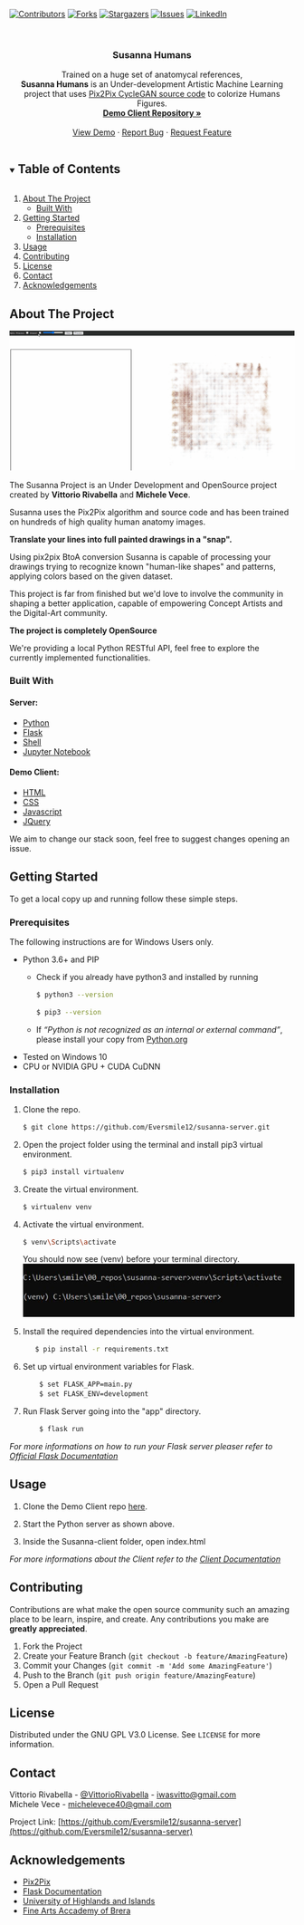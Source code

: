 <!--
*** Thanks for checking out the Best-README-Template. If you have a suggestion
*** that would make this better, please fork the repo and create a pull request
*** or simply open an issue with the tag "enhancement".
*** Thanks again! Now go create something AMAZING! :D
***
***
***
*** To avoid retyping too much info. Do a search and replace for the following:
*** Eversmile12, susanna-server, VittoRivabella, email, project_title, project_description
-->



<!-- PROJECT SHIELDS -->
<!--
*** I'm using markdown "reference style" links for readability.
*** Reference links are enclosed in brackets [ ] instead of parentheses ( ).
*** See the bottom of this document for the declaration of the reference variables
*** for contributors-url, forks-url, etc. This is an optional, concise syntax you may use.
*** https://www.markdownguide.org/basic-syntax/#reference-style-links
-->
[![Contributors][contributors-shield]][contributors-url]
[![Forks][forks-shield]][forks-url]
[![Stargazers][stars-shield]][stars-url]
[![Issues][issues-shield]][issues-url]
[![LinkedIn][linkedin-shield]][linkedin-url]



<!-- PROJECT LOGO -->
<br />
<p align="center">
  <h3 align="center">Susanna Humans</h3>

  <p align="center">
    Trained on a huge set of anatomycal references,<br><strong>Susanna Humans</strong> is an Under-development Artistic Machine Learning project that uses <a href="https://github.com/junyanz/pytorch-CycleGAN-and-pix2pix">Pix2Pix CycleGAN source code</a> to colorize Humans Figures.
    <br />
    <a href="https://github.com/Eversmile12/susanna-server"><strong>Demo Client Repository »</strong></a>
    <br />
    <br />
    <a href="https://github.com/Eversmile12/susanna-server">View Demo</a>
    ·
    <a href="https://github.com/Eversmile12/susanna-server/issues">Report Bug</a>
    ·
    <a href="https://github.com/Eversmile12/susanna-server/issues">Request Feature</a>
  </p>
</p>



<!-- TABLE OF CONTENTS -->
<details open="open">
  <summary><h2 style="display: inline-block">Table of Contents</h2></summary>
  <ol>
    <li>
      <a href="#about-the-project">About The Project</a>
      <ul>
        <li><a href="#built-with">Built With</a></li>
      </ul>
    </li>
    <li>
      <a href="#getting-started">Getting Started</a>
      <ul>
        <li><a href="#prerequisites">Prerequisites</a></li>
        <li><a href="#installation">Installation</a></li>
      </ul>
    </li>
    <li><a href="#usage">Usage</a></li>
    <li><a href="#contributing">Contributing</a></li>
    <li><a href="#license">License</a></li>
    <li><a href="#contact">Contact</a></li>
    <li><a href="#acknowledgements">Acknowledgements</a></li>
  </ol>
</details>



<!-- ABOUT THE PROJECT -->
## About The Project

![Product Name Screen Shot](Susanna_header.gif)

The Susanna Project is an Under Development and OpenSource project created by **Vittorio Rivabella** and **Michele Vece**.

Susanna uses the Pix2Pix algorithm and source code and has been trained on hundreds of high quality human anatomy images.

**Translate your lines into full painted drawings in a "snap".**

Using pix2pix BtoA conversion Susanna is capable of processing your drawings trying to recognize known "human-like shapes" and patterns, applying colors based on the given dataset.

This project is far from finished but we'd love to involve the community in shaping a better application, capable of empowering Concept Artists and the Digital-Art community.

**The project is completely OpenSource**


We're providing a local Python RESTful API, feel free to explore the currently implemented functionalities.

### Built With

#### Server:
* [Python]()
* [Flask]()
* [Shell]()
* [Jupyter Notebook]()

#### Demo Client:
* [HTML]()
* [CSS]()
* [Javascript]()
* [JQuery]()

We aim to change our stack soon, feel free to suggest changes opening an issue.

<!-- GETTING STARTED -->
## Getting Started

To get a local copy up and running follow these simple steps.

### Prerequisites

The following instructions are for Windows Users only.

* Python 3.6+ and PIP
  * Check if you already have python3 and installed by running
    ```sh
    $ python3 --version
    ```
    ```sh
    $ pip3 --version
    ```

  * If *“Python is not recognized as an internal or external command”*, please install your copy from [Python.org](https://www.python.org/downloads/)
* Tested on Windows 10
* CPU or NVIDIA GPU + CUDA CuDNN


### Installation


1. Clone the repo.
   ```sh
   $ git clone https://github.com/Eversmile12/susanna-server.git
   ```
2. Open the project folder using the terminal and install pip3 virtual environment.
    ```sh
    $ pip3 install virtualenv
    ```
3. Create the virtual environment.
     ```sh
    $ virtualenv venv
    ```
4. Activate the virtual environment.
    ```sh
    $ venv\Scripts\activate
    ```
    You should now see (venv) before your terminal directory.
    ![asd](Cattura.jpg)

5. Install the required dependencies into the virtual environment.
     ```sh
        $ pip install -r requirements.txt
    ```
6. Set up virtual environment variables for Flask.
    ```sh
        $ set FLASK_APP=main.py
        $ set FLASK_ENV=development
    ```
7. Run Flask Server going into the "app" directory.
    ```sh
        $ flask run
    ```

*For more informations on how to run your Flask server pleaser refer to [Official Flask Documentation](https://flask.palletsprojects.com/en/1.1.x/installation/)*


<!-- USAGE EXAMPLES -->
## Usage

1. Clone the Demo Client repo [here]().

2. Start the Python server as shown above.

3. Inside the Susanna-client folder, open index.html

  *For more informations about the Client refer to the [Client Documentation]()*


<!-- CONTRIBUTING -->
## Contributing

Contributions are what make the open source community such an amazing place to be learn, inspire, and create. Any contributions you make are **greatly appreciated**.

1. Fork the Project
2. Create your Feature Branch (`git checkout -b feature/AmazingFeature`)
3. Commit your Changes (`git commit -m 'Add some AmazingFeature'`)
4. Push to the Branch (`git push origin feature/AmazingFeature`)
5. Open a Pull Request



<!-- LICENSE -->
## License

Distributed under the GNU GPL V3.0 License. See `LICENSE` for more information.



<!-- CONTACT -->
## Contact

Vittorio Rivabella - [@VittorioRivabella](https://www.linkedin.com/in/vittorio-rivabella/) - iwasvitto@gmail.com
<br />
Michele Vece - michelevece40@gmail.com 

Project Link: [https://github.com/Eversmile12/susanna-server](https://github.com/Eversmile12/susanna-server)



<!-- ACKNOWLEDGEMENTS -->
## Acknowledgements

* [Pix2Pix](https://github.com/junyanz/pytorch-CycleGAN-and-pix2pix)
* [Flask Documentation](https://flask.palletsprojects.com/en/1.1.x/)
* [University of Highlands and Islands](https://www.uhi.ac.uk/en/)
* [Fine Arts Accademy of Brera](https://www.accademiadibrera.milano.it/)





<!-- MARKDOWN LINKS & IMAGES -->
<!-- https://www.markdownguide.org/basic-syntax/#reference-style-links -->
[contributors-shield]: https://img.shields.io/github/contributors/Eversmile12/repo.svg?style=for-the-badge
[contributors-url]: https://github.com/Eversmile12/repo/graphs/contributors
[forks-shield]: https://img.shields.io/github/forks/Eversmile12/repo.svg?style=for-the-badge
[forks-url]: https://github.com/Eversmile12/repo/network/members
[stars-shield]: https://img.shields.io/github/stars/Eversmile12/repo.svg?style=for-the-badge
[stars-url]: https://github.com/Eversmile12/repo/stargazers
[issues-shield]: https://img.shields.io/github/issues/Eversmile12/repo.svg?style=for-the-badge
[issues-url]: https://github.com/Eversmile12/repo/issues
[license-shield]: https://img.shields.io/github/license/Eversmile12/repo.svg?style=for-the-badge
[license-url]: https://github.com/Eversmile12/repo/blob/master/LICENSE.txt
[linkedin-shield]: https://img.shields.io/badge/-LinkedIn-black.svg?style=for-the-badge&logo=linkedin&colorB=555
[linkedin-url]: https://linkedin.com/in/Eversmile12